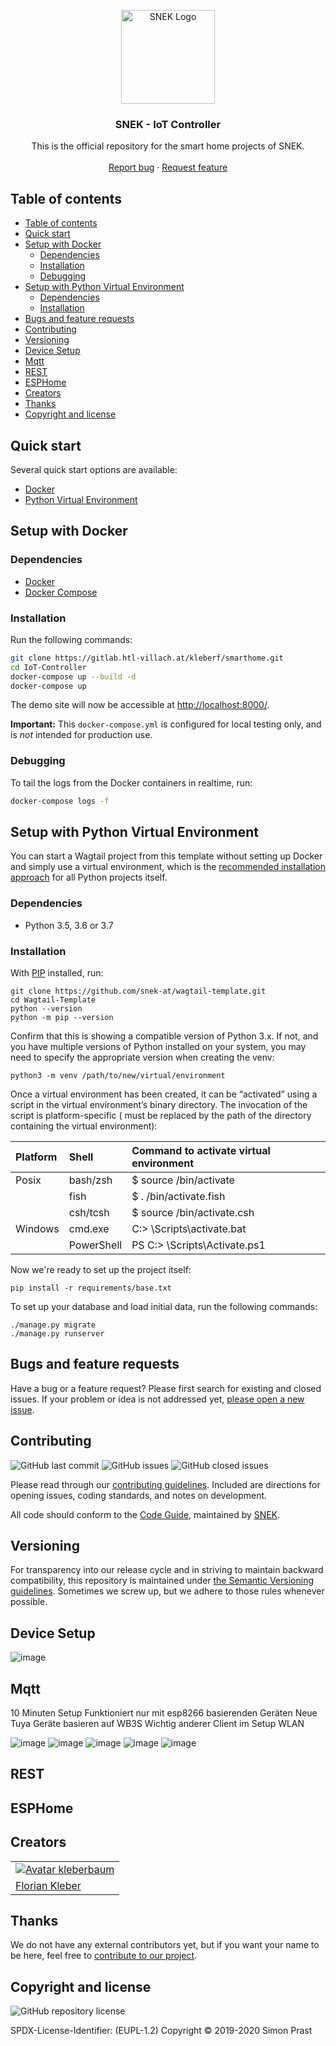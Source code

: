 <p align="center">
  <a href="https://snek.at/" target="_blank" rel="noopener noreferrer">
    <img src="https://user-images.githubusercontent.com/26285351/114187769-a8958b80-9948-11eb-9580-d5421fbfd579.png" alt="SNEK Logo" height="150">
  </a>

</p>

<h3 align="center">SNEK - IoT Controller</h3>

<p align="center">
  This is the official repository for the smart home projects of SNEK.
  <br>
  <br>
  <a href="https://github.com/kleberbaum/smart-home/issues/new?template=bug_report.md">Report bug</a>
  ·
  <a href="https://github.com/kleberbaum/smart-home/issues/new?template=feature_request.md">Request feature</a>
</p>

## Table of contents

- [Table of contents](#table-of-contents)
- [Quick start](#quick-start)
- [Setup with Docker](#setup-with-docker)
  - [Dependencies](#dependencies)
  - [Installation](#installation)
  - [Debugging](#debugging)
- [Setup with Python Virtual Environment](#setup-with-python-virtual-environment)
  - [Dependencies](#dependencies-1)
  - [Installation](#installation-1)
- [Bugs and feature requests](#bugs-and-feature-requests)
- [Contributing](#contributing)
- [Versioning](#versioning)
- [Device Setup](#device-setup)
- [Mqtt](#mqtt)
- [REST](#rest)
- [ESPHome](#esphome)
- [Creators](#creators)
- [Thanks](#thanks)
- [Copyright and license](#copyright-and-license)

## [](#quick-start)Quick start

Several quick start options are available:

-   [Docker](#setup-with-docker)
-   [Python Virtual Environment](#setup-with-python-virtual-environment)

## [](#setup-with-docker)Setup with Docker

### Dependencies

-   [Docker](https://docs.docker.com/engine/installation/)
-   [Docker Compose](https://docs.docker.com/compose/install/)

### Installation

Run the following commands:

```bash
git clone https://gitlab.htl-villach.at/kleberf/smarthome.git
cd IoT-Controller
docker-compose up --build -d
docker-compose up
```

The demo site will now be accessible at <http://localhost:8000/>.

**Important:** This `docker-compose.yml` is configured for local testing only, and is _not_ intended for production use.

### Debugging

To tail the logs from the Docker containers in realtime, run:

```bash
docker-compose logs -f
```

## [](#setup-with-python-virtual-environment)Setup with Python Virtual Environment

You can start a Wagtail project from this template without setting up Docker and simply use a virtual environment,
which is the [recommended installation approach](https://docs.python.org/3/library/venv.html) for all Python projects itself.

### Dependencies

-   Python 3.5, 3.6 or 3.7

### Installation

With [PIP](https://github.com/pypa/pip) installed, run:

    git clone https://github.com/snek-at/wagtail-template.git
    cd Wagtail-Template
    python --version
    python -m pip --version

Confirm that this is showing a compatible version of Python 3.x. If not, and you have multiple versions
of Python installed on your system, you may need to specify the appropriate version when creating the venv:

    python3 -m venv /path/to/new/virtual/environment

Once a virtual environment has been created, it can be “activated” using a script in the virtual environment’s
binary directory. The invocation of the script is platform-specific (<venv> must be replaced by the path of the
directory containing the virtual environment):

| Platform | Shell      | Command to activate virtual environment |
| :------- | :--------- | :-------------------------------------- |
| Posix    | bash/zsh   | \$ source <venv>/bin/activate      |
|          | fish       | \$ . <venv>/bin/activate.fish      |
|          | csh/tcsh   | \$ source <venv>/bin/activate.csh  |
| Windows  | cmd.exe    | C:> <venv>\\Scripts\\activate.bat       |
|          | PowerShell | PS C:> <venv>\\Scripts\\Activate.ps1    |

Now we're ready to set up the project itself:

    pip install -r requirements/base.txt

To set up your database and load initial data, run the following commands:

    ./manage.py migrate
    ./manage.py runserver
    
## [](#bug-and-feature-requests)Bugs and feature requests

Have a bug or a feature request? Please first search for existing and closed issues. If your problem or idea is not
addressed yet, [please open a new issue](https://github.com/snek-at/wagtail-template/issues/new/choose).

## [](#contributing)Contributing

![GitHub last commit](https://img.shields.io/github/last-commit/snek-at/wagtail-template)
![GitHub issues](https://img.shields.io/github/issues-raw/snek-at/wagtail-template)
![GitHub closed issues](https://img.shields.io/github/issues-closed-raw/snek-at/wagtail-template?color=green)

Please read through our
[contributing guidelines](https://github.com/snek-at/wagtail-template/blob/master/CONTRIBUTING.md). Included are
directions for opening issues, coding standards, and notes on development.

All code should conform to the [Code Guide](https://github.com/snek-at/tonic/blob/master/STYLE_GUIDE.md), maintained by
[SNEK](https://github.com/snek-at).

## [](#versioning)Versioning

For transparency into our release cycle and in striving to maintain backward compatibility, this repository is
maintained under [the Semantic Versioning guidelines](https://semver.org/). Sometimes we screw up, but we adhere to
those rules whenever possible.

## [](#device-setup)Device Setup
![image](https://user-images.githubusercontent.com/26285351/114192059-5acf5200-994d-11eb-9f60-2aaf44cc45ee.png)

## [](#mqtt)Mqtt

10 Minuten Setup
Funktioniert nur mit esp8266 basierenden Geräten
Neue Tuya Geräte basieren auf WB3S
Wichtig anderer Client im Setup WLAN

![image](https://user-images.githubusercontent.com/26285351/114192082-5f940600-994d-11eb-86f9-673bb76614d3.png)
![image](https://user-images.githubusercontent.com/26285351/114192258-90743b00-994d-11eb-993e-bb7d57836457.png)
![image](https://user-images.githubusercontent.com/26285351/114192275-9702b280-994d-11eb-9c7c-4f1021d76501.png)
![image](https://user-images.githubusercontent.com/26285351/114192283-99fda300-994d-11eb-9a04-f3a9ebd126e7.png)
![image](https://user-images.githubusercontent.com/26285351/114192306-9ff38400-994d-11eb-9b79-e062208e3708.png)


## [](#rest)REST

## [](#esphome)ESPHome

## [](#creators)Creators

<table border="0">
    <tr>
        <td>
    	    <a href="https://github.com/kleberbaum">
    	        <img src="https://avatars.githubusercontent.com/kleberbaum?s=100" alt="Avatar kleberbaum">
            </a>
        </td>
    </tr>
    <tr>
        <td><a href="https://github.com/kleberbaum">Florian Kleber</a></td>
    </tr>
</table>

## [](#thanks)Thanks

We do not have any external contributors yet, but if you want your name to be here, feel free
to [contribute to our project](#contributing).

## [](#copyright-and-license)Copyright and license

![GitHub repository license](https://img.shields.io/badge/license-EUPL--1.2-blue)

SPDX-License-Identifier: (EUPL-1.2)
Copyright © 2019-2020 Simon Prast
